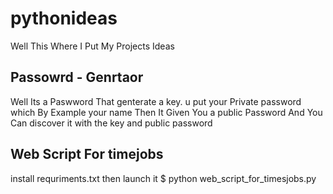 # pythonideas
Well This Where I Put My Projects Ideas 
## Passowrd - Genrtaor
Well Its a Paswword That genterate a key.
u put your Private password which By Example your name
Then It Given You a public Password
And You Can discover it with the key and public password

## Web Script For timejobs 
install requriments.txt 
then launch it 
$ python web_script_for_timesjobs.py
